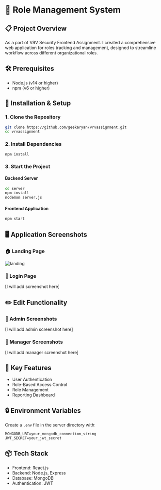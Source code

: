 # 🚀 Role Management System

## 📋 Project Overview

As a part of VRV Security Frontend Assignment. I created a comprehensive web application for roles tracking and management, designed to streamline workflow across different organizational roles.

## 🛠️ Prerequisites

- Node.js (v14 or higher)
- npm (v6 or higher)

## 🔧 Installation & Setup

### 1. Clone the Repository

```bash
git clone https://github.com/geekaryan/vrvassignment.git
cd vrvassignment
```

### 2. Install Dependencies

```bash
npm install
```

### 3. Start the Project

#### Backend Server

```bash
cd server
npm install
nodemon server.js
```

#### Frontend Application

```bash
npm start
```

## 🖥️ Application Screenshots

### 🏠 Landing Page

![landing](https://github.com/user-attachments/assets/4d0ac1ed-bcab-4887-8c0c-1ed163219af8)


### 🔐 Login Page

[I will add screenshot here]

## ✏️ Edit Functionality

### 👑 Admin Screenshots

[I will add admin screenshot here]

### 👥 Manager Screenshots

[I will add manager screenshot here]

## 🌟 Key Features

- User Authentication
- Role-Based Access Control
- Role Management
- Reporting Dashboard

## 🔒 Environment Variables

Create a `.env` file in the server directory with:

```
MONGODB_URI=your_mongodb_connection_string
JWT_SECRET=your_jwt_secret
```

## 📦 Tech Stack

- Frontend: React.js
- Backend: Node.js, Express
- Database: MongoDB
- Authentication: JWT
